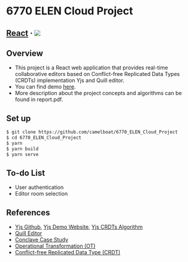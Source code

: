 # 6770 ELEN Cloud Project
## [React](https://reactjs.org/) &middot; ![](https://img.shields.io/badge/npm-v13.3.0-blue)

## Overview
- This project is a React web application that provides real-time collaborative editors based on Conflict-free Replicated Data Types (CRDTs) implementation Yjs and Quill editor.
- You can find demo [here](http://3.136.85.49:3000/).
- More description about the project concepts and algorithms can be found in report.pdf.

## Set up
```bash
$ git clone https://github.com/camelboat/6770_ELEN_Cloud_Project
$ cd 6770_ELEN_Cloud_Project
$ yarn
$ yarn build
$ yarn serve
```

## To-do List
- User authentication
- Editor room selection

## References
- [Yjs Github](https://github.com/yjs/yjs#Yjs-CRDT-Algorithm), [Yjs Demo Website](http://y-js.org/), [Yjs CRDTs Algorithm](https://www.researchgate.net/publication/310212186_Near_Real-Time_Peer-to-Peer_Shared_Editing_on_Extensible_Data_Types)
- [Quill Editor](https://quilljs.com/)
- [Conclave Case Study](https://conclave-team.github.io/conclave-site/#conflict-free-replicated-data-type-crdt)
- [Operational Transformation (OT)](https://en.wikipedia.org/wiki/Operational_transformation)
- [Conflict-free Replicated Data Type (CRDT)](https://en.wikipedia.org/wiki/Conflict-free_replicated_data_type)